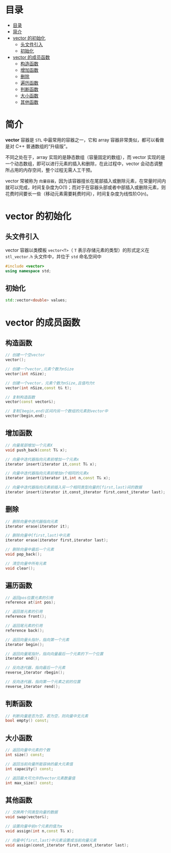 # 目录
- [目录](#目录)
- [简介](#简介)
- [vector 的初始化](#vector-的初始化)
  - [头文件引入](#头文件引入)
  - [初始化](#初始化)
- [vector 的成员函数](#vector-的成员函数)
  - [构造函数](#构造函数)
  - [增加函数](#增加函数)
  - [删除](#删除)
  - [遍历函数](#遍历函数)
  - [判断函数](#判断函数)
  - [大小函数](#大小函数)
  - [其他函数](#其他函数)



# 简介
**vector** 容器是 `STL` 中最常用的容器之一，它和 array 容器非常类似，都可以看做是对 C++ 普通数组的“升级版”。

不同之处在于，array 实现的是静态数组（容量固定的数组），而 vector 实现的是一个动态数组，即可以进行元素的插入和删除，在此过程中，vector 会动态调整所占用的内存空间，整个过程无需人工干预。

vector 常被称为 `向量容器`，因为该容器擅长在尾部插入或删除元素，在常量时间内就可以完成，时间复杂度为O(1)；而对于在容器头部或者中部插入或删除元素，则花费时间要长一些（移动元素需要耗费时间），时间复杂度为线性阶O(n)。


# vector 的初始化
## 头文件引入
vector 容器以类模板 ``vector<T>``（ ``T`` 表示存储元素的类型）的形式定义在 `stl_vector.h` 头文件中，并位于 ``std`` 命名空间中
```cpp
#include <vector>
using namespace std;
```
## 初始化
```cpp
std::vector<double> values;
```

# vector 的成员函数
## 构造函数
```cpp
// 创建一个空vector
vector();

// 创建一个vector,元素个数为nSize
vector(int nSize);

// 创建一个vector，元素个数为nSize,且值均为t
vector(int nSize,const t& t);

// 复制构造函数
vector(const vector&);

// 复制[begin,end)区间内另一个数组的元素到vector中
vector(begin,end);
```

## 增加函数
```cpp
// 向量尾部增加一个元素X
void push_back(const T& x);

// 向量中迭代器指向元素前增加一个元素x
iterator insert(iterator it,const T& x);

// 向量中迭代器指向元素前增加n个相同的元素x
iterator insert(iterator it,int n,const T& x);

// 向量中迭代器指向元素前插入另一个相同类型向量的[first,last)间的数据
iterator insert(iterator it,const_iterator first,const_iterator last);
```

## 删除
```cpp
// 删除向量中迭代器指向元素
iterator erase(iterator it);

// 删除向量中[first,last)中元素
iterator erase(iterator first,iterator last);

// 删除向量中最后一个元素
void pop_back();

// 清空向量中所有元素
void clear();
```


## 遍历函数
```cpp
// 返回pos位置元素的引用
reference at(int pos);

// 返回首元素的引用
reference front();

// 返回尾元素的引用
reference back();

// 返回向量头指针，指向第一个元素
iterator begin();

// 返回向量尾指针，指向向量最后一个元素的下一个位置
iterator end();

// 反向迭代器，指向最后一个元素
reverse_iterator rbegin();

// 反向迭代器，指向第一个元素之前的位置
reverse_iterator rend();
```

## 判断函数
```cpp
// 判断向量是否为空，若为空，则向量中无元素
bool empty() const;
```
## 大小函数
```cpp
// 返回向量中元素的个数
int size() const;

// 返回当前向量所能容纳的最大元素值
int capacity() const;

// 返回最大可允许的vector元素数量值
int max_size() const;
```
## 其他函数
```cpp
// 交换两个同类型向量的数据
void swap(vector&);

// 设置向量中前n个元素的值为x
void assign(int n,const T& x);

// 向量中[first,last)中元素设置成当前向量元素
void assign(const_iterator first,const_iterator last);
```
